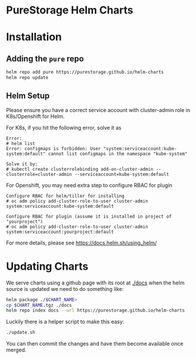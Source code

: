 # PureStorage Helm Charts

# Installation

## Adding the `pure` repo

```bash
helm repo add pure https://purestorage.github.io/helm-charts
helm repo update
```

## Helm Setup
Please ensure you have a correct service account with cluster-admin role in K8s/Openshift for Helm. 

For K8s, if you hit the following error, solve it as
```
Error:
# helm list
Error: configmaps is forbidden: User "system:serviceaccount:kube-system:default" cannot list configmaps in the namespace "kube-system"

Solve it by:
# kubectl create clusterrolebinding add-on-cluster-admin --clusterrole=cluster-admin --serviceaccount=kube-system:default
```

For Openshift, you may need extra step to configure RBAC for plugin
```
Configure RBAC for helm/tiller for installing
# oc adm policy add-cluster-role-to-user cluster-admin system:serviceaccount:kube-system:default

Configure RBAC for plugin (assume it is installed in project of "yourproject")
# oc adm policy add-cluster-role-to-user cluster-admin system:serviceaccount:yourproject:default
```

For more details, please see https://docs.helm.sh/using_helm/

# Updating Charts
We serve charts using a github page with its root at [./docs](./docs) when the helm source is updated
we need to do something like:

```bash
helm package ./$CHART_NAME>
cp $CHART_NAME.tgz ./docs
helm repo index docs --url https://purestorage.github.io/helm-charts
```

Luckily there is a helper script to make this easy:

```bash
./update.sh
```

You can then commit the changes and have them become available once merged.
